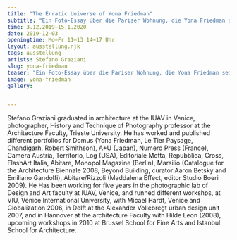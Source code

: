 ```yaml
---
title: "The Erratic Universe of Yona Friedman"
subtitle: "Ein Foto-Essay über die Pariser Wohnung, die Yona Friedman seit 1968 bewohnt – ein unmittelbarer Einblick in das persönliche erratische Universum des berühmten Architekten."
time: 3.12.2019–15.1.2020
date: 2019-12-03
openingtime: Mo–Fr 11–13 14–17 Uhr
layout: ausstellung.njk
tags: ausstellung
artists: Stefano Graziani
slug: yona-friedman
teaser: "Ein Foto-Essay über die Pariser Wohnung, die Yona Friedman seit 1968 bewohnt – ein unmittelbarer Einblick in das persönliche erratische Universum des berühmten Architekten."
image: yona-friedman
gallery:


---
```


Stefano Graziani graduated in architecture at the IUAV in Venice, photographer, History and Technique of Photography professor at the Architecture Faculty, Trieste University.
He has worked and published different portfolios for Domus (Yona Friedman, Le Tier Paysage, Chandigarh, Robert Smithson), A+U (Japan), Numero Press (France), Camera Austria, Territorio,
Log (USA), Editoriale Motta, Repubblica, Cross, FlashArt Italia, Abitare, Monopol Magazine (Berlin), Marsilio (Catalogue for the Architecture Biennale 2008, Beyond Building, curator Aaron
Betsky and Emiliano Gandolfi), Abitare/Rizzoli (Maddalena Effect, editor Studio Boeri 2009).
He Has been working for five years in the photographic lab of Design and Art faculty at IUAV, Venice, and runned different workshps, at VIU, Venice International University, with Micael
Hardt, Venice and Globalization 2006, in Delft at the Alexander Vollebregt urban design unit 2007, and in Hannover at the architecture Faculty with Hilde Leon (2008), upcoming workshops in 2010 at Brussel School for Fine Arts and Istanbul School for Architecture.
